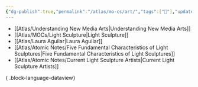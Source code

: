 ```yaml
---
{"dg-publish":true,"permalink":"/atlas/mo-cs/art/","tags":["📍"],"updated":"2024-11-01T11:00:31.153-07:00"}
---
```


- [[Atlas/Understanding New Media Arts\|Understanding New Media Arts]]
- [[Atlas/MOCs/Light Sculpture\|Light Sculpture]]
- [[Atlas/Laura Aguilar\|Laura Aguilar]]
- [[Atlas/Atomic Notes/Five Fundamental Characteristics of Light Sculptures\|Five Fundamental Characteristics of Light Sculptures]]
- [[Atlas/Atomic Notes/Current Light Sculpture Artists\|Current Light Sculpture Artists]]

{ .block-language-dataview}
